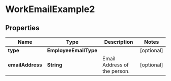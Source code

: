 

# WorkEmailExample2


## Properties

| Name | Type | Description | Notes |
|------------ | ------------- | ------------- | -------------|
|**type** | **EmployeeEmailType** |  |  [optional] |
|**emailAddress** | **String** | Email Address of the person. |  [optional] |



